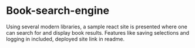 # Book-search-engine
Using several modern libraries, a sample react site is presented where one can search for and display book results. Features like saving selections and logging in included, deployed site link in readme.
